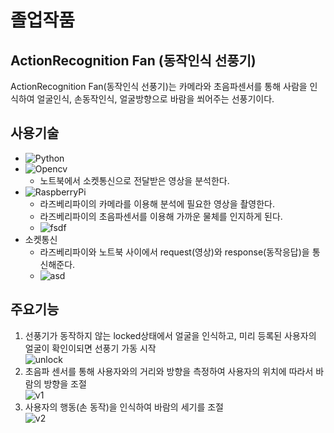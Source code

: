 졸업작품
=========
## ActionRecognition Fan (동작인식 선풍기)
ActionRecognition Fan(동작인식 선풍기)는 카메라와 초음파센서를 통해 사람을 인식하여
얼굴인식, 손동작인식, 얼굴방향으로 바람을 쐬어주는 선풍기이다.

## 사용기술

* ![Python](http://img.shields.io/badge/-python-FF4D00?style=flat-square&logo=python)
* ![Opencv](http://img.shields.io/badge/-opencv-5C3EE8?style=flat-square&logo=opencv)
  * 노트북에서 소켓통신으로 전달받은 영상을 분석한다.
* ![RaspberryPi](http://img.shields.io/badge/-RaspberryPi-C51A4A?style=flat-square&logo=raspberry-pi)
  * 라즈베리파이의 카메라를 이용해 분석에 필요한 영상을 촬영한다.
  * 라즈베리파이의 초음파센서를 이용해 가까운 물체를 인지하게 된다.
  * ![fsdf](https://user-images.githubusercontent.com/33804909/110243380-7c7b9900-7f9d-11eb-86f5-371810fb4d1e.PNG)
* 소켓통신
  * 라즈베리파이와 노트북 사이에서 request(영상)와 response(동작응답)을 통신해준다.
  * ![asd](https://user-images.githubusercontent.com/33804909/110243340-44745600-7f9d-11eb-9212-aa14aea867a4.PNG)


## 주요기능
1. 선풍기가 동작하지 않는 locked상태에서 얼굴을 인식하고, 미리 등록된 사용자의 얼굴이 확인이되면 선풍기 가동 시작   
![unlock](https://user-images.githubusercontent.com/33804909/110243201-b9935b80-7f9c-11eb-9fae-88cae9223123.gif)
2. 초음파 센서를 통해 사용자와의 거리와 방향을 측정하여 사용자의 위치에 따라서 바람의 방향을 조절   
![v1](https://user-images.githubusercontent.com/33804909/110241756-c9f40800-7f95-11eb-99b3-f25b7dbb5f34.gif)
3. 사용자의 행동(손 동작)을 인식하여 바람의 세기를 조절   
![v2](https://user-images.githubusercontent.com/33804909/110241760-d24c4300-7f95-11eb-832a-1fe70954a8e3.gif)









